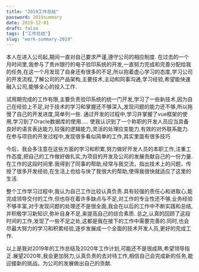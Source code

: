 ```yaml
---
title: "2019工作总结"
password: 2019summary
date: 2019-12-01
draft: false
tags: ["工作总结"]
slug: "work-summary-2019"
---
```


本人在进入公司起,期间一直对自己要求严谨,遵守公司的相应制度. 在过去的一个月时间里,我参与了贵州银行的电子验印系统的开发,一直努力完成和完善分配给我的任务,在这一个月发现了自身还有很多的不足,所以抱着虚心学习的态度,学习公司的开发流程,了解公司的产品架构,主要技术,主动和同事沟通,学习经验,希望能快速融入公司,能够全心的投入工作.

试用期完成的工作有限,主要负责验印系统的统一门开发,学习了一些新技术,因为自己在经验上不足,对于技术的学习和掌握还不够深入,发现问题的能力还不够,所以拖慢了自己的开发进度,简单列一些. 通过开发的过程中,学习并掌握了vue框架的使用,学习到了Oracle数据库的使用..... 使我认识到了一个称职的开发人员应当具备良好的语言表达能力,较强的逻辑能力,灵活的处理应变能力,有效的对外联系能力. 在参与项目的开发过程中,发现很多看似简单的工作,其实里面有很多技巧

今后，我会多注意在这些方面的学习和积累,努力做好开发人员的本职工作,注重工作态度,把自己的工作做好做扎实,为项目的开发及公司的发展贡献自己的一份力量.在工作的这段时间里.我得到了同事的帮助,经常与我交流，指出技术上的问题，传授了很多开发经验,在生活上也给与快了我很大的帮助,使得我很快就适应了这里的生活.

整个工作学习过程中,我认为自己工作比较认真负责.具有较强的责任心和进取心,能完成领导交付的工作,但也存在着许多缺点与不足,对工作的专业性还不够,业务经验不够丰富,对于发现问题的处理还不是很全面,我会在以后的工作中不断实践和总结,并积极学习新知识,弥补自身不足,来提高自己的综合素质. 总之,认真的回顾了这段时间的工作,发现了一些不足之处,这都是我在接下的工作中需要完善的.同时,也会尽最大努力的学习和积累经验,逐步发展成一个全面的技术开发人员,更好的完成工作.

以上是我对2019年的工作总结及2020年工作计划,可能还不是很成熟,希望领导指正.展望2020年,我会更加努力,认真负责的去对待工作,相信自己会完成新的任务,能迎接新的挑战。为公司的发展做出自己的贡献.

